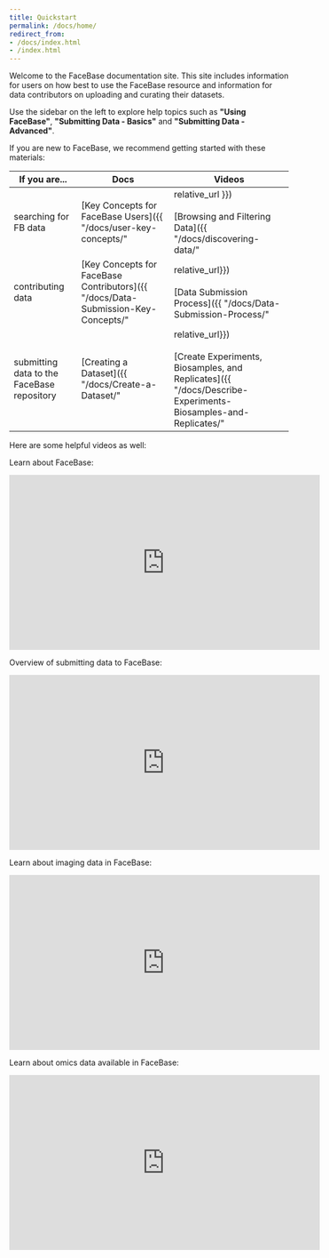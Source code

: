 ```yaml
---
title: Quickstart
permalink: /docs/home/
redirect_from:
- /docs/index.html
- /index.html
---
```


Welcome to the FaceBase documentation site. This site includes information for users on how best to use the FaceBase resource and information for data contributors on uploading and curating their datasets.

Use the sidebar on the left to explore help topics such as **"Using FaceBase"**, **"Submitting Data - Basics"** and **"Submitting Data - Advanced"**.

If you are new to FaceBase, we recommend getting started with these materials:

| If you are... | Docs | <i class="fa fa-video-camera" aria-hidden="true"></i> Videos |
|---|---|---|
| searching for FB data | [Key Concepts for FaceBase Users]({{ "/docs/user-key-concepts/" | relative_url }})<br/><br/>[Browsing and Filtering Data]({{ "/docs/discovering-data/" | relative_url }}) | <a href="https://youtu.be/Xk39K6xxmKk?si=WrPxf6PAbP3TCqAl" target="_blank">Users Track - Bootcamp 2023 (webinar) <i class="fa fa-external-link-square" aria-hidden="true"></i></a> |
| contributing data | [Key Concepts for FaceBase Contributors]({{ "/docs/Data-Submission-Key-Concepts/" | relative_url}})<br/><br/>[Data Submission Process]({{ "/docs/Data-Submission-Process/" | relative_url}}) | <a href="https://youtu.be/oxObpnoefaw?si=Ckn5KIiXYASMrtCh" target="_blank">Contributors Track - Bootcamp 2023 (webinar) <i class="fa fa-external-link-square" aria-hidden="true"></i></a> |
| submitting data to the FaceBase repository | [Creating a Dataset]({{ "/docs/Create-a-Dataset/" | relative_url}})<br/><br/>[Create Experiments, Biosamples, and Replicates]({{ "/docs/Describe-Experiments-Biosamples-and-Replicates/" | relative_url}})<br/><br/>[Upload Data Files]({{ "/docs/Upload-Files/" | relative_url}}) | <a href="https://youtu.be/oxObpnoefaw?si=Ckn5KIiXYASMrtCh" target="_blank">Contributors Track - Bootcamp 2023 (webinar) <i class="fa fa-external-link-square" aria-hidden="true"></i></a> |

Here are some helpful videos as well:

Learn about FaceBase:

<iframe width="560" height="315" src="https://www.youtube.com/embed/8OqRWD1mZ8w?si=8Cx2Fm4xaa0UVbcA" title="YouTube video player" frameborder="0" allow="accelerometer; autoplay; clipboard-write; encrypted-media; gyroscope; picture-in-picture; web-share" allowfullscreen></iframe>

Overview of submitting data to FaceBase:

<iframe width="560" height="315" src="https://www.youtube.com/embed/S0gmerUo3I8?si=-PIcakT08TizRsHy" title="YouTube video player" frameborder="0" allow="accelerometer; autoplay; clipboard-write; encrypted-media; gyroscope; picture-in-picture; web-share" allowfullscreen></iframe>

Learn about imaging data in FaceBase:

<iframe width="560" height="315" src="https://www.youtube.com/embed/XwTeM8QnrmQ?si=g_YCNHkNhQ2nN81X" title="YouTube video player" frameborder="0" allow="accelerometer; autoplay; clipboard-write; encrypted-media; gyroscope; picture-in-picture; web-share" allowfullscreen></iframe>

Learn about omics data available in FaceBase:

<iframe width="560" height="315" src="https://www.youtube.com/embed/pRG847lDulg?si=f9YutP3OH6sGdxo1" title="YouTube video player" frameborder="0" allow="accelerometer; autoplay; clipboard-write; encrypted-media; gyroscope; picture-in-picture; web-share" allowfullscreen></iframe>
